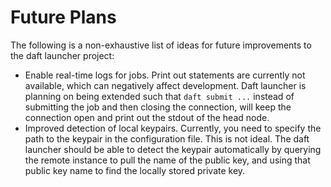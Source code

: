 # Future Plans

The following is a non-exhaustive list of ideas for future improvements to the daft launcher project:

- Enable real-time logs for jobs.
  Print out statements are currently not available, which can negatively affect development.
  Daft launcher is planning on being extended such that `daft submit ...` instead of submitting the job and then closing the connection, will keep the connection open and print out the stdout of the head node.
- Improved detection of local keypairs.
  Currently, you need to specify the path to the keypair in the configuration file.
  This is not ideal.
  The daft launcher should be able to detect the keypair automatically by querying the remote instance to pull the name of the public key, and using that public key name to find the locally stored private key.
